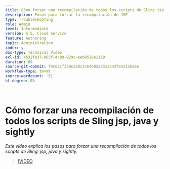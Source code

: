 ```yaml
---
title: Cómo forzar una recompilación de todos los scripts de Sling jsp, java y sightly
description: Pasos para forzar la recompilación de JSP
type: Troubleshooting
role: Admin
level: Intermediate
version: 6.5, Cloud Service
feature: Authoring
topic: Administration
index: y
doc-type: Technical Video
exl-id: ab32fa37-065f-4c89-929c-eeb9526e1139
duration: 89
source-git-commit: f4c621f3a9caa8c2c64b8323312343fe421a5aee
workflow-type: tm+mt
source-wordcount: '51'
ht-degree: 0%

---
```


# Cómo forzar una recompilación de todos los scripts de Sling jsp, java y sightly

*Este vídeo explica los pasos para forzar una recompilación de todos los scripts de Sling: jsp, java y sightly.*

>[!VIDEO](https://video.tv.adobe.com/v/335464?quality=12&learn=on)
